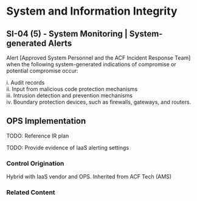 # System and Information Integrity
## SI-04 (5) - System Monitoring | System-generated Alerts

Alert [Approved System Personnel and the ACF Incident Response Team] when the following system-generated indications of compromise or potential compromise occur:

i. Audit records<br />
ii. Input from malicious code protection mechanisms<br />
iii. Intrusion detection and prevention mechanisms<br />
iv. Boundary protection devices, such as firewalls, gateways, and routers.

## OPS Implementation

TODO: Reference IR plan

TODO: Provide evidence of IaaS alerting settings

### Control Origination

Hybrid with IaaS vendor and OPS. Inherited from ACF Tech (AMS)

### Related Content
